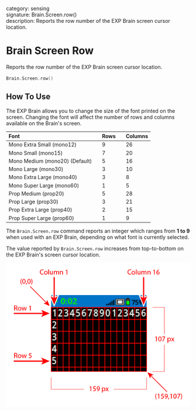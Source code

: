 category: sensing  
signature: Brain.Screen.row()  
description: Reports the row number of the EXP Brain screen cursor location.

# Brain Screen Row
Reports the row number of the EXP Brain screen cursor location.

```cpp
Brain.Screen.row()
```

## How To Use

The EXP Brain allows you to change the size of the font printed on the screen. Changing the font will affect the number of rows and columns available on the Brain's screen.

| Font |  | Rows |  | Columns |
| :--- | --- | :--- | --- | :--- |
| Mono Extra Small (mono12) |  | 9 |  | 26 |
| Mono Small (mono15) |  | 7 |  | 20 |
| Mono Medium (mono20) (Default) |  | 5 |  | 16 |
| Mono Large (mono30) |  | 3 |  | 10 |
| Mono Extra Large (mono40) |  | 3 |  | 8 |
| Mono Super Large (mono60) |  | 1 |  | 5 |
| Prop Medium (prop20) |  | 5 |  | 28 |
| Prop Large (prop30) |  | 3 |  | 21 |
| Prop Extra Large (prop40) |  | 2 |  | 15 |
| Prop Super Large (prop60) |  | 1 |  | 9 |

The `Brain.Screen.row` command reports an integer which ranges from **1 to 9** when used with an EXP Brain, depending on what font is currently selected.

The value reported by `Brain.Screen.row` increases from top-to-bottom on the EXP Brain's screen cursor location.

![brain_screen_info](exp_row_column_brain.jpg)

<advanced>
</advanced>